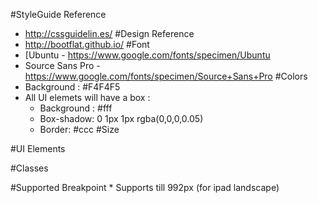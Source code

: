 #StyleGuide Reference
  * http://cssguidelin.es/
#Design Reference
  * http://bootflat.github.io/
#Font
  * [Ubuntu - https://www.google.com/fonts/specimen/Ubuntu
  * Source Sans Pro - https://www.google.com/fonts/specimen/Source+Sans+Pro
#Colors
  * Background : #F4F4F5
  * All UI elemets will have a box :
      * Background : #fff
      * Box-shadow: 0 1px 1px rgba(0,0,0,0.05)
      * Border: #ccc
#Size

#UI Elements

#Classes

#Supported Breakpoint
    * Supports till 992px (for ipad landscape)